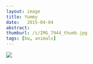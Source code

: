 ```yaml
---
layout: image
title: Yummy
date:   2015-04-04
abstract: 
thumburl: /i/IMG_7944_thumb.jpg
tags: [bw, animals]
---
```

![]({{site.url}}/i/IMG_7944.jpg)

